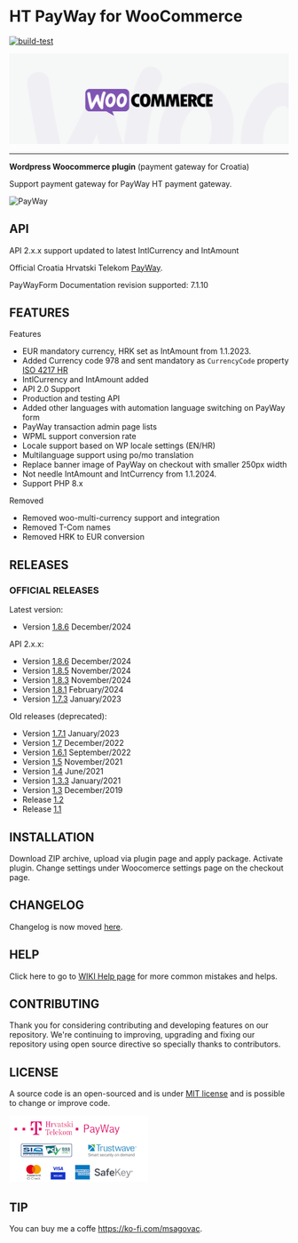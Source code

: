 # HT PayWay for WooCommerce

[![build-test](https://github.com/marinsagovac/woocommerce-tcom-payway/actions/workflows/wordpress-plugin-check.yml/badge.svg?branch=master)](https://github.com/marinsagovac/woocommerce-tcom-payway/actions/workflows/wordpress-plugin-check.yml)

![Woo](assets/images/banner-1544x500.png)

---
**Wordpress Woocommerce plugin** (payment gateway for Croatia)

Support payment gateway for PayWay HT payment gateway.

![PayWay](https://raw.githubusercontent.com/marinsagovac/woocommerce-tcom-payway/master/assets/images/payway-logo.png)

## API

API 2.x.x support updated to latest IntlCurrency and IntAmount 

Official Croatia Hrvatski Telekom [PayWay](https://www.hrvatskitelekom.hr/poslovni/ict/poslovna-rjesenja/web-shop#payway).

PayWayForm Documentation revision supported: 7.1.10

## FEATURES

Features
* EUR mandatory currency, HRK set as IntAmount from 1.1.2023.
* Added Currency code 978 and sent mandatory as `CurrencyCode` property [ISO 4217 HR](https://www.six-group.com/en/products-services/financial-information/data-standards.html)
* IntlCurrency and IntAmount added
* API 2.0 Support
* Production and testing API
* Added other languages with automation language switching on PayWay form
* PayWay transaction admin page lists
* WPML support conversion rate
* Locale support based on WP locale settings (EN/HR)
* Multilanguage support using po/mo translation
* Replace banner image of PayWay on checkout with smaller 250px width
* Not needle IntAmount and IntCurrency from 1.1.2024.
* Support PHP 8.x

Removed
* Removed woo-multi-currency support and integration
* Removed T-Com names
* Removed HRK to EUR conversion

## RELEASES

### OFFICIAL RELEASES

Latest version:

* Version [1.8.6](https://github.com/marinsagovac/woocommerce-tcom-payway/releases/tag/1.8.6) December/2024

API 2.x.x:

* Version [1.8.6](https://github.com/marinsagovac/woocommerce-tcom-payway/releases/tag/1.8.6) December/2024
* Version [1.8.5](https://github.com/marinsagovac/woocommerce-tcom-payway/releases/tag/1.8.5) November/2024
* Version [1.8.3](https://github.com/marinsagovac/woocommerce-tcom-payway/releases/tag/1.8.3) November/2024
* Version [1.8.1](https://github.com/marinsagovac/woocommerce-tcom-payway/releases/tag/1.8.1) February/2024
* Version [1.7.3](https://github.com/marinsagovac/woocommerce-tcom-payway/archive/refs/tags/1.7.3.zip) January/2023

Old releases (deprecated):

* Version [1.7.1](https://github.com/marinsagovac/woocommerce-tcom-payway/archive/refs/tags/1.7.1.zip) January/2023
* Version [1.7](https://github.com/marinsagovac/woocommerce-tcom-payway/archive/refs/tags/1.7.zip) December/2022
* Version [1.6.1](https://github.com/marinsagovac/woocommerce-tcom-payway/archive/refs/tags/1.6.1.zip) September/2022
* Version [1.5](https://github.com/marinsagovac/woocommerce-tcom-payway/releases/tags/1.5.zip) November/2021
* Version [1.4](https://github.com/marinsagovac/woocommerce-tcom-payway/releases/tags/1.4.zip) June/2021
* Version [1.3.3](https://github.com/marinsagovac/woocommerce-tcom-payway/releases/tag/1.3.3) January/2021
* Version [1.3](https://github.com/marinsagovac/woocommerce-tcom-payway/releases/tag/1.3) December/2019
* Release [1.2](https://github.com/marinsagovac/woocommerce-tcom-payway/releases/tag/1.2)
* Release [1.1](https://github.com/marinsagovac/woocommerce-tcom-payway/releases/tag/1.1)

## INSTALLATION

Download ZIP archive, upload via plugin page and apply package. Activate plugin. Change settings under Woocomerce settings page on the checkout page.

## CHANGELOG

Changelog is now moved [here](https://github.com/marinsagovac/woocommerce-tcom-payway/blob/master/CHANGELOG.md).

## HELP

Click here to go to [WIKI Help page](https://github.com/marinsagovac/woocommerce-tcom-payway/wiki/Common-issues-and-helps) for more common mistakes and helps.

## CONTRIBUTING

Thank you for considering contributing and developing features on our repository.
We're continuing to improving, upgrading and fixing our repository using open source directive so specially thanks to contributors.

## LICENSE

A source code is an open-sourced and is under [MIT license](http://opensource.org/licenses/MIT) and is possible to change or improve code.

![Security](assets/images/payway.png)

## TIP

You can buy me a coffe https://ko-fi.com/msagovac.
